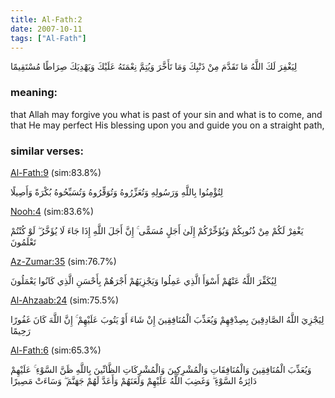 ```yaml
---
title: Al-Fath:2
date: 2007-10-11
tags: ["Al-Fath"]
---
```

لِيَغْفِرَ لَكَ اللَّهُ مَا تَقَدَّمَ مِنْ ذَنْبِكَ وَمَا تَأَخَّرَ وَيُتِمَّ نِعْمَتَهُ عَلَيْكَ وَيَهْدِيَكَ صِرَاطًا مُسْتَقِيمًا
### meaning: 
that Allah may forgive you what is past of your sin and what is to come, and that He may perfect His blessing upon you and guide you on a straight path,
### similar verses: 

[Al-Fath:9](/48/9) (sim:83.8%)

لِتُؤْمِنُوا بِاللَّهِ وَرَسُولِهِ وَتُعَزِّرُوهُ وَتُوَقِّرُوهُ وَتُسَبِّحُوهُ بُكْرَةً وَأَصِيلًا

[Nooh:4](/71/4) (sim:83.6%)

يَغْفِرْ لَكُمْ مِنْ ذُنُوبِكُمْ وَيُؤَخِّرْكُمْ إِلَىٰ أَجَلٍ مُسَمًّى ۚ إِنَّ أَجَلَ اللَّهِ إِذَا جَاءَ لَا يُؤَخَّرُ ۖ لَوْ كُنْتُمْ تَعْلَمُونَ

[Az-Zumar:35](/39/35) (sim:76.7%)

لِيُكَفِّرَ اللَّهُ عَنْهُمْ أَسْوَأَ الَّذِي عَمِلُوا وَيَجْزِيَهُمْ أَجْرَهُمْ بِأَحْسَنِ الَّذِي كَانُوا يَعْمَلُونَ

[Al-Ahzaab:24](/33/24) (sim:75.5%)

لِيَجْزِيَ اللَّهُ الصَّادِقِينَ بِصِدْقِهِمْ وَيُعَذِّبَ الْمُنَافِقِينَ إِنْ شَاءَ أَوْ يَتُوبَ عَلَيْهِمْ ۚ إِنَّ اللَّهَ كَانَ غَفُورًا رَحِيمًا

[Al-Fath:6](/48/6) (sim:65.3%)

وَيُعَذِّبَ الْمُنَافِقِينَ وَالْمُنَافِقَاتِ وَالْمُشْرِكِينَ وَالْمُشْرِكَاتِ الظَّانِّينَ بِاللَّهِ ظَنَّ السَّوْءِ ۚ عَلَيْهِمْ دَائِرَةُ السَّوْءِ ۖ وَغَضِبَ اللَّهُ عَلَيْهِمْ وَلَعَنَهُمْ وَأَعَدَّ لَهُمْ جَهَنَّمَ ۖ وَسَاءَتْ مَصِيرًا
